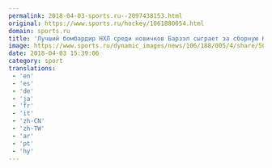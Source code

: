 ```yaml
---
permalink: 2018-04-03-sports.ru--2097438153.html
original: https://www.sports.ru/hockey/1061880054.html
domain: sports.ru
title: 'Лучший бомбардир НХЛ среди новичков Барзэл сыграет за сборную Канады на ЧМ-2018'
image: https://www.sports.ru/dynamic_images/news/106/188/005/4/share/5000bd.png
date: 2018-04-03 15:39:06
category: sport
translations: 
 - 'en'
 - 'es'
 - 'de'
 - 'ja'
 - 'fr'
 - 'it'
 - 'zh-CN'
 - 'zh-TW'
 - 'ar'
 - 'pt'
 - 'hy'
---
```


